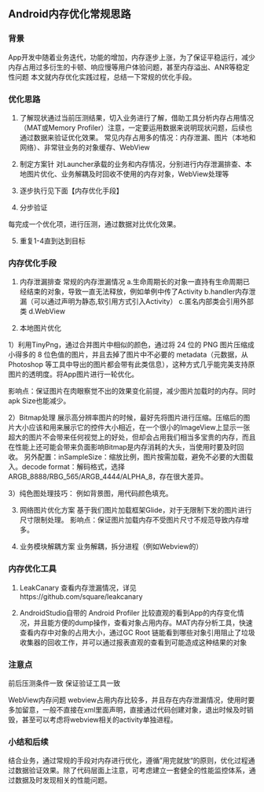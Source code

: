 ## Android内存优化常规思路

### 背景
App开发中随着业务迭代，功能的增加，内存逐步上涨，为了保证平稳运行，减少内存占用过多衍生的卡顿、响应慢等用户体验问题，甚至内存溢出、ANR等稳定性问题
本文就内存优化实践过程，总结一下常规的优化手段。
                           
### 优化思路
1. 了解现状通过当前压测结果，切入业务进行了解，借助工具分析内存占用情况（MAT或Memory Profiler）注意，一定要运用数据来说明现状问题，后续也通过数据来验证优化效果。
常见内存占用多的情况：内存泄漏、图片（本地和网络）、非常驻业务的对象缓存、WebView

2. 制定方案针
对Launcher承载的业务和内存情况，分别进行内存泄漏排查、本地图片优化、业务解耦及时回收不使用的内存对象，WebView处理等

3. 逐步执行见下面【内存优化手段】

4. 分步验证

每完成一个优化项，进行压测，通过数据对比优化效果。

5. 重复1-4直到达到目标

### 内存优化手段

1. 内存泄漏排查
常规的内存泄漏情况
a.生命周期长的对象一直持有生命周期已经结束的对象，导致一直无法释放，例如单例中传了Activity
b.handler内存泄漏（可以通过声明为静态,软引用方式引入Activity）
c.匿名内部类会引用外部类
d.WebView

2. 本地图片优化

1）利用TinyPng，通过合并图片中相似的颜色，通过将 24 位的 PNG 图片压缩成小得多的 8 位色值的图片，并且去掉了图片中不必要的 metadata（元数据，从 Photoshop 等工具中导出的图片都会带有此类信息），这种方式几乎能完美支持原图片的透明度。将App图片进行一轮优化。

影响点：保证图片在肉眼察觉不出的效果变化前提，减少图片加载时的内存。同时apk Size也能减少。

2）Bitmap处理
展示高分辨率图片的时候，最好先将图片进行压缩。压缩后的图片大小应该和用来展示它的控件大小相近，在一个很小的ImageView上显示一张超大的图片不会带来任何视觉上的好处，但却会占用我们相当多宝贵的内存，而且在性能上还可能会带来负面影响Bitmap是内存消耗的大头，当使用时要及时回收。
另外配置：inSampleSize：缩放比例，图片按需加载，避免不必要的大图载入。decode format：解码格式，选择ARGB_8888/RBG_565/ARGB_4444/ALPHA_8，存在很大差异。

3）纯色图处理技巧：
例如背景图，用代码颜色填充。

3. 网络图片优化方案
基于我们图片加载框架Glide，对于无限制下发的图片进行尺寸限制处理。
影响点：保证图片加载内存不受图片尺寸不规范导致内存增多。

4. 业务模块解耦方案
业务解耦，拆分进程（例如Webview的）

### 内存优化工具

1. LeakCanary
查看内存泄漏情况，详见https://github.com/square/leakcanary

2. AndroidStudio自带的 Android Profiler
比较直观的看到App的内存变化情况，并且能方便的dump操作，查看对象占用内存。MAT内存分析工具，快速查看内存中对象的占用大小，通过GC Root 链能看到哪些对象引用阻止了垃圾收集器的回收工作，并可以通过报表直观的查看到可能造成这种结果的对象

### 注意点
前后压测条件一致
保证验证工具一致

WebView内存问题
webview占用内存比较多，并且存在内存泄漏情况，使用时要多加留意，一般不直接在xml里面声明，直接通过代码创建对象，退出时候及时销毁，甚至可以考虑将webview相关的activity单独进程。

### 小结和后续

结合业务，通过常规的手段对内存进行优化，遵循”用完就放“的原则，优化过程通过数据验证效果。除了代码层面上注意，可考虑建立一套健全的性能监控体系，通过数据及时发现相关的性能问题。